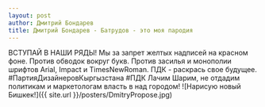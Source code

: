 ```yaml
---
layout: post
author: Дмитрий Бондарев
title: Дмитрий Бондарев - Батрудов - это моя пародия
---
```

ВСТУПАЙ В НАШИ РЯДЫ! 
Мы за запрет желтых надписей на красном фоне. 
Против обводок вокруг букв.
Против засилья и монополии шрифтов Arial, Impact и TimesNewRoman.
ПДК - раскрась свое будущее.
\#ПартияДизайнеровКыргызстана
\#ПДК
Лачим Шарим, не отдадим политикам и маркетологам власть в над городом!
![Нарисую новый Бишкек!]({{ site.url }}/posters/DmitryPropose.jpg)